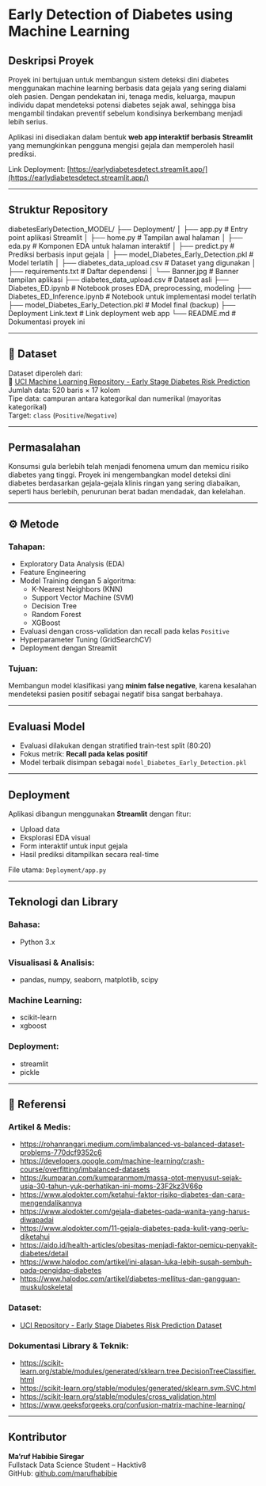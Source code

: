 # Early Detection of Diabetes using Machine Learning

## Deskripsi Proyek

Proyek ini bertujuan untuk membangun sistem deteksi dini diabetes menggunakan machine learning berbasis data gejala yang sering dialami oleh pasien. Dengan pendekatan ini, tenaga medis, keluarga, maupun individu dapat mendeteksi potensi diabetes sejak awal, sehingga bisa mengambil tindakan preventif sebelum kondisinya berkembang menjadi lebih serius.

Aplikasi ini disediakan dalam bentuk **web app interaktif berbasis Streamlit** yang memungkinkan pengguna mengisi gejala dan memperoleh hasil prediksi.

Link Deployment: [https://earlydiabetesdetect.streamlit.app/](https://earlydiabetesdetect.streamlit.app/)

---

## Struktur Repository
diabetesEarlyDetection_MODEL/
├── Deployment/
│ ├── app.py # Entry point aplikasi Streamlit
│ ├── home.py # Tampilan awal halaman
│ ├── eda.py # Komponen EDA untuk halaman interaktif
│ ├── predict.py # Prediksi berbasis input gejala
│ ├── model_Diabetes_Early_Detection.pkl # Model terlatih
│ ├── diabetes_data_upload.csv # Dataset yang digunakan
│ ├── requirements.txt # Daftar dependensi
│ └── Banner.jpg # Banner tampilan aplikasi
├── diabetes_data_upload.csv # Dataset asli
├── Diabetes_ED.ipynb # Notebook proses EDA, preprocessing, modeling
├── Diabetes_ED_Inference.ipynb # Notebook untuk implementasi model terlatih
├── model_Diabetes_Early_Detection.pkl # Model final (backup)
├── Deployment Link.text # Link deployment web app
└── README.md # Dokumentasi proyek ini

---

## 🧾 Dataset

Dataset diperoleh dari:  
🔗 [UCI Machine Learning Repository - Early Stage Diabetes Risk Prediction](https://archive.ics.uci.edu/dataset/529/early+stage+diabetes+risk+prediction+dataset)  
Jumlah data: 520 baris × 17 kolom  
Tipe data: campuran antara kategorikal dan numerikal (mayoritas kategorikal)  
Target: `class` (`Positive`/`Negative`)

---

## Permasalahan

Konsumsi gula berlebih telah menjadi fenomena umum dan memicu risiko diabetes yang tinggi. Proyek ini mengembangkan model deteksi dini diabetes berdasarkan gejala-gejala klinis ringan yang sering diabaikan, seperti haus berlebih, penurunan berat badan mendadak, dan kelelahan.

---

## ⚙️ Metode

### Tahapan:
- Exploratory Data Analysis (EDA)
- Feature Engineering 
- Model Training dengan 5 algoritma:
  - K-Nearest Neighbors (KNN)
  - Support Vector Machine (SVM)
  - Decision Tree
  - Random Forest
  - XGBoost
- Evaluasi dengan cross-validation dan recall pada kelas `Positive`
- Hyperparameter Tuning (GridSearchCV)
- Deployment dengan Streamlit

### Tujuan:
Membangun model klasifikasi yang **minim false negative**, karena kesalahan mendeteksi pasien positif sebagai negatif bisa sangat berbahaya.

---

## Evaluasi Model

- Evaluasi dilakukan dengan stratified train-test split (80:20)
- Fokus metrik: **Recall pada kelas positif**
- Model terbaik disimpan sebagai `model_Diabetes_Early_Detection.pkl`

---

## Deployment

Aplikasi dibangun menggunakan **Streamlit** dengan fitur:
- Upload data
- Eksplorasi EDA visual
- Form interaktif untuk input gejala
- Hasil prediksi ditampilkan secara real-time

File utama: `Deployment/app.py`

---

## Teknologi dan Library

### Bahasa:
- Python 3.x

### Visualisasi & Analisis:
- pandas, numpy, seaborn, matplotlib, scipy

### Machine Learning:
- scikit-learn
- xgboost

### Deployment:
- streamlit
- pickle

---

## 🔗 Referensi

### Artikel & Medis:
- https://rohanrangari.medium.com/imbalanced-vs-balanced-dataset-problems-770dcf9352c6  
- https://developers.google.com/machine-learning/crash-course/overfitting/imbalanced-datasets  
- https://kumparan.com/kumparanmom/massa-otot-menyusut-sejak-usia-30-tahun-yuk-perhatikan-ini-moms-23F2kz3V66p  
- https://www.alodokter.com/ketahui-faktor-risiko-diabetes-dan-cara-mengendalikannya  
- https://www.alodokter.com/gejala-diabetes-pada-wanita-yang-harus-diwapadai  
- https://www.alodokter.com/11-gejala-diabetes-pada-kulit-yang-perlu-diketahui  
- https://aido.id/health-articles/obesitas-menjadi-faktor-pemicu-penyakit-diabetes/detail  
- https://www.halodoc.com/artikel/ini-alasan-luka-lebih-susah-sembuh-pada-pengidap-diabetes  
- https://www.halodoc.com/artikel/diabetes-mellitus-dan-gangguan-muskuloskeletal  

### Dataset:
- [UCI Repository - Early Stage Diabetes Risk Prediction Dataset](https://archive.ics.uci.edu/dataset/529/early+stage+diabetes+risk+prediction+dataset)

### Dokumentasi Library & Teknik:
- https://scikit-learn.org/stable/modules/generated/sklearn.tree.DecisionTreeClassifier.html  
- https://scikit-learn.org/stable/modules/generated/sklearn.svm.SVC.html  
- https://scikit-learn.org/stable/modules/cross_validation.html  
- https://www.geeksforgeeks.org/confusion-matrix-machine-learning/

---

## Kontributor

**Ma’ruf Habibie Siregar**  
Fullstack Data Science Student – Hacktiv8  
GitHub: [github.com/marufhabibie](https://github.com/HbbSiregar)  